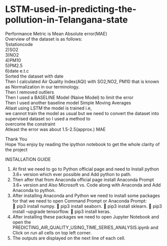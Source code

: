 # LSTM-used-in-predicting-the-pollution-in-Telangana-state
Performance Metric is Mean Absolute error(MAE)<br>
Overview of the dataset is as follows:<br>
1)stationcode<br>
2)SO2 <br>
3)NO2<br>
4)PM10<br>
5)PM2.5 <br>
6)date e.t.c<br>
Sorted the dataset with date  <br>
Then I calculated Air Quality Index(AQI) with SO2,NO2, PM10 that is known as Normalization in our terminology.<br>
Then I removed outliers<br>
Then I used a BASELINE Model (Naive Model) to limit the error<br>
Then I used another baseline model Simple Moving Averages<br>
Atlast using LSTM the model is trained i.e, <br>
we cannot train the model as usual but we need to convert the dataset into supervised dataset so I used a method to <br>
overcome the constraint<br>
Atleast the error was about 1.5-2.5(approx.) MAE

Thank You<br>
Hope You enjoy by reading the ipython notebook to get the whole clarity of the project<br>

INSTALLATION GUIDE
1.	At first we need to go to Python official page and need to Install python 3.6+ version which ever possible and Add python to path.<br>
2.	Then after that from Anaconda official page install Anaconda Prompt 3.6+ version and Also Microsoft vs. Code along with Anaconda and Add Anaconda to python.<br>
3.	After installing Anaconda and Python we need to install some packages for that we need to open Command Prompt or Anaconda Prompt:<br>
	pip3 install numpy.
	pip3 install seaborn.
	pip3 install sklearn.
	pip3 install –upgrade tensorflow.
	pip3 install keras.<br>
4.	After installing these packages we need to open Jupyter Notebook and open the PREDICTING_AIR_QUALITY_USING_TIME_SERIES_ANALYSIS.ipynb and Click on run all cells on top left corner.<br>
5.	The outputs are displayed on the next line of each cell.<br>

